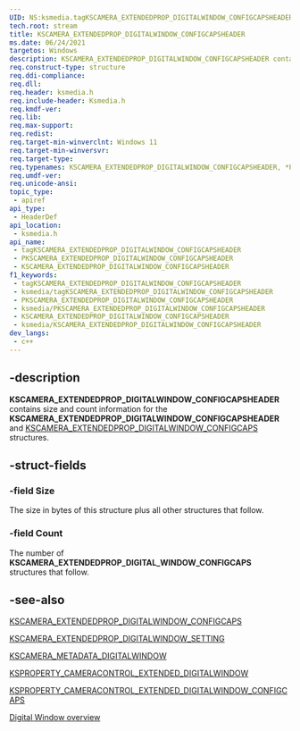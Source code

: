 ```yaml
---
UID: NS:ksmedia.tagKSCAMERA_EXTENDEDPROP_DIGITALWINDOW_CONFIGCAPSHEADER
tech.root: stream
title: KSCAMERA_EXTENDEDPROP_DIGITALWINDOW_CONFIGCAPSHEADER
ms.date: 06/24/2021
targetos: Windows
description: KSCAMERA_EXTENDEDPROP_DIGITALWINDOW_CONFIGCAPSHEADER contains size  and count information for the KSCAMERA_EXTENDEDPROP_DIGITALWINDOW_CONFIGCAPSHEADER and KSCAMERA_EXTENDEDPROP_DIGITAL_WINDOW_CONFIGCAPS structures.
req.construct-type: structure
req.ddi-compliance: 
req.dll: 
req.header: ksmedia.h
req.include-header: Ksmedia.h
req.kmdf-ver: 
req.lib: 
req.max-support: 
req.redist: 
req.target-min-winverclnt: Windows 11
req.target-min-winversvr:
req.target-type: 
req.typenames: KSCAMERA_EXTENDEDPROP_DIGITALWINDOW_CONFIGCAPSHEADER, *PKSCAMERA_EXTENDEDPROP_DIGITALWINDOW_CONFIGCAPSHEADER
req.umdf-ver: 
req.unicode-ansi: 
topic_type:
 - apiref
api_type:
 - HeaderDef
api_location:
 - ksmedia.h
api_name:
 - tagKSCAMERA_EXTENDEDPROP_DIGITALWINDOW_CONFIGCAPSHEADER
 - PKSCAMERA_EXTENDEDPROP_DIGITALWINDOW_CONFIGCAPSHEADER
 - KSCAMERA_EXTENDEDPROP_DIGITALWINDOW_CONFIGCAPSHEADER
f1_keywords:
 - tagKSCAMERA_EXTENDEDPROP_DIGITALWINDOW_CONFIGCAPSHEADER
 - ksmedia/tagKSCAMERA_EXTENDEDPROP_DIGITALWINDOW_CONFIGCAPSHEADER
 - PKSCAMERA_EXTENDEDPROP_DIGITALWINDOW_CONFIGCAPSHEADER
 - ksmedia/PKSCAMERA_EXTENDEDPROP_DIGITALWINDOW_CONFIGCAPSHEADER
 - KSCAMERA_EXTENDEDPROP_DIGITALWINDOW_CONFIGCAPSHEADER
 - ksmedia/KSCAMERA_EXTENDEDPROP_DIGITALWINDOW_CONFIGCAPSHEADER
dev_langs:
 - c++
---
```


## -description

**KSCAMERA_EXTENDEDPROP_DIGITALWINDOW_CONFIGCAPSHEADER** contains size and count information for the **KSCAMERA_EXTENDEDPROP_DIGITALWINDOW_CONFIGCAPSHEADER** and [KSCAMERA_EXTENDEDPROP_DIGITALWINDOW_CONFIGCAPS](./ns-ksmedia-kscamera_extendedprop_digitalwindow_configcaps.md) structures.

## -struct-fields

### -field Size

The size in bytes of this structure plus all other structures that follow.

### -field Count

The number of **KSCAMERA_EXTENDEDPROP_DIGITAL_WINDOW_CONFIGCAPS** structures that follow.

## -see-also

[KSCAMERA_EXTENDEDPROP_DIGITALWINDOW_CONFIGCAPS](./ns-ksmedia-kscamera_extendedprop_digitalwindow_configcaps.md)

[KSCAMERA_EXTENDEDPROP_DIGITALWINDOW_SETTING](./ns-ksmedia-kscamera_extendedprop_digitalwindow_setting.md)

[KSCAMERA_METADATA_DIGITALWINDOW](./ns-ksmedia-kscamera_metadata_digitalwindow.md)

[KSPROPERTY_CAMERACONTROL_EXTENDED_DIGITALWINDOW](/windows-hardware/drivers/stream/ksproperty-cameracontrol-extended-digitalwindow)

[KSPROPERTY_CAMERACONTROL_EXTENDED_DIGITALWINDOW_CONFIGCAPS](/windows-hardware/drivers/stream/ksproperty-cameracontrol-extended-digitalwindow-configcaps)

[Digital Window overview](/windows-hardware/drivers/stream/digital-window-overview)